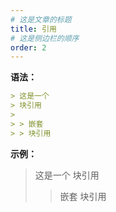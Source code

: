 ```yaml
---
# 这是文章的标题
title: 引用
# 这是侧边栏的顺序
order: 2
---
```

**语法：**
```markdown
> 这是一个
> 块引用
>
> > 嵌套
> > 块引用
```

**示例：**
> 这是一个
> 块引用
>
> > 嵌套
> > 块引用